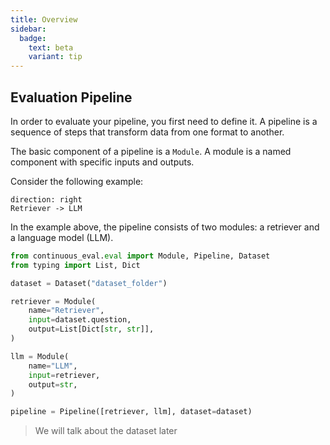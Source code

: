 ```yaml
---
title: Overview
sidebar:
  badge:
    text: beta
    variant: tip
---
```


## Evaluation Pipeline

In order to evaluate your pipeline, you first need to define it.
A pipeline is a sequence of steps that transform data from one format to another.

The basic component of a pipeline is a `Module`.
A module is a named component with specific inputs and outputs.

Consider the following example:

```d2
direction: right
Retriever -> LLM
```

In the example above, the pipeline consists of two modules: a retriever and a language model (LLM).

```python
from continuous_eval.eval import Module, Pipeline, Dataset
from typing import List, Dict

dataset = Dataset("dataset_folder")

retriever = Module(
    name="Retriever",
    input=dataset.question,
    output=List[Dict[str, str]],
)

llm = Module(
    name="LLM",
    input=retriever,
    output=str,
)

pipeline = Pipeline([retriever, llm], dataset=dataset)
```

> We will talk about the dataset later
